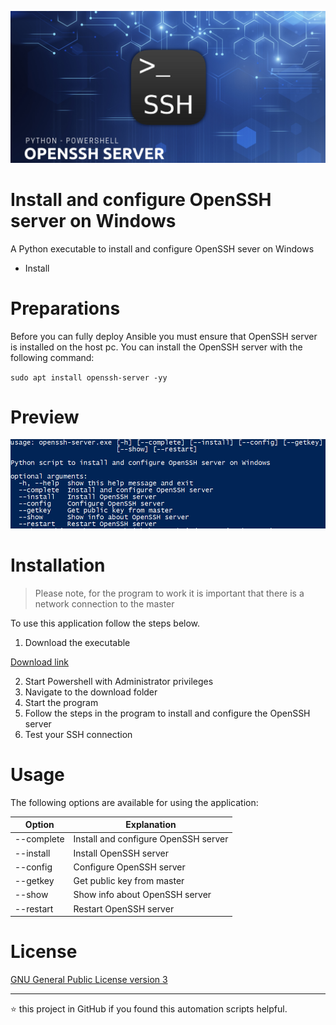 <p align="center">
	<img alt="Logo" src="https://raw.githubusercontent.com/jebr/windows-scripts/main/images/banner-openssh-server.png">
</p>

# Install and configure OpenSSH server on Windows

A Python executable to install and configure OpenSSH sever on Windows
* Install 


# Preparations 

Before you can fully deploy Ansible you must ensure that OpenSSH server is installed on the host pc. 
You can install the OpenSSH server with the following command:

`sudo apt install openssh-server -yy`

# Preview
<img src="https://raw.githubusercontent.com/jebr/windows-scripts/main/images/openssh-server.png">

# Installation

> Please note, for the program to work it is important that there is a network connection to the master

To use this application follow the steps below.
1. Download the executable 

[Download link](https://github.com/jebr/windows-scripts/raw/main/openssh-server/openssh-server.exe)

2. Start Powershell with Administrator privileges
3. Navigate to the download folder
4. Start the program
5. Follow the steps in the program to install and configure the OpenSSH server
6. Test your SSH connection

# Usage

The following options are available for using the application:

| Option     | Explanation                             |
|------------|-----------------------------------------|
| --complete | Install and configure OpenSSH server    |
| --install  | Install OpenSSH server                  |
| --config   | Configure OpenSSH server                |
| --getkey   | Get public key from master              |
| --show     | Show info about OpenSSH server          |
| --restart  | Restart OpenSSH server                  |

# License

[GNU General Public License version 3](https://raw.githubusercontent.com/jebr/windows-scripts/main/LICENSE)

<hr>

:star: this project in GitHub if you found this automation scripts helpful.
